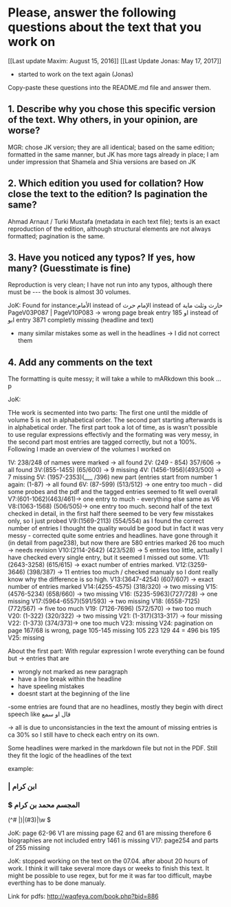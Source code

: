 # Please, answer the following questions about the text that you work on

[[Last update Maxim: August 15, 2016]]
[[Last Update Jonas: May 17, 2017]]
 - started to work on the text again (Jonas)

Copy-paste these questions into the README.md file and answer them.

## 1. Describe why you chose this specific version of the text. Why others, in your opinion, are worse?

MGR: chose JK version; they are all identical; based on the same edition; formatted in the same manner, but JK has more tags already in place; I am under impression that Shamela and Shia versions are based on JK

## 2. Which edition you used for collation? How close the text to the edition? Is pagination the same?

Ahmad Arnaut / Turki Mustafa (metadata in each text file); texts is an exact reproduction of the edition, although structural elements are not always formatted; pagination is the same.

## 3. Have you noticed any typos? If yes, how many? (Guesstimate is fine)
Reproduction is very clean; I have not run into any typos, although there must be --- the book is almost 30 volumes.

JoK: Found for instance:الأمام instead of الإمام
حرث instead of حارث
وثلث ماية
PageV03P087 | PageV10P083
 -> wrong page break
entry 185 او instead of ابو
entry 3871 completly missing (headline and text)

+ many similar mistakes some as well in the headlines -> I did not correct them

## 4. Add any comments on the text

The formatting is quite messy; it will take a while to mARkdown this book ...
p


JoK:

THe work is secmented into two parts: The first one until the middle of volume 5 is not in alphabetical order. The second part starting afterwards is in alphabetical order. The first part took a lot of time, as is wasn't possible to use regular expressions effectivly and the formating was very messy, in the second part most entries are tagged correctly, but not a 100%.
Following I made an overview of the volumes I worked on

1V: 238/248 of names were marked -> all found
2V: (249 - 854) 357/606 -> all found
3V:(855-1455) (65/600) -> 9 missing
4V: (1456-1956)(493/500) -> 7 missing
5V: (1957-2353)(___ /396) 
new part (entries start from number 1 again:
(1-87) -> all found
6V: (87-599) (513/512) -> one entry too much - did some probes and the pdf and the tagged entries seemed to fit well overall
V7:(601-1062)(463/461)-> one entry to much - everything else same as V6
V8:(1063-1568) (506/505)-> one entry too much.
second half of the text checked in detail, in the first half there seemed to be very few misstakes only, so I just probed
V9:(1569-2113) (554/554)
as I found the correct number of entries I thought the quality would be good but in fact it was very messy - corrected quite some entries and headlines.
have gone through it (in detail from page238), but now there are 580 entries marked 26 too much -> needs revision
V10:(2114-2642) (423/528) -> 5 entries too little, actually I have checked every single entry, but it seemed I missed out some.
V11: (2643-3258) (615/615) -> exact number of entries marked.
V12:(3259-3646) (398/387) -> 11 entries too much / checked manualy so I dont really know why the difference is so high.
V13:(3647-4254) (607/607) -> exact number of entries marked
V14:(4255-4575) (318/320) -> two missing
V15: (4576-5234) (658/660) -> two missing
V16: (5235-5963)(727/728) -> one missing
V17:(5964-6557)(591/593) -> two missing
V18: (6558-7125) (772/567) -> five too much
V19: (7126-7696) (572/570) -> two too much
V20:  (1-322) (320/322) -> two missing
V21: (1-317)(313-317) -> four missing
V22: (1-373) (374/373)-> one too much
V23: missing
V24: pagination on page 167/68 is wrong, page 105-145 missing
 105 223 129 44 = 496
bis 195
V25: missing

About the first part:
With regular expression I wrote everything can be found but -> entries that are
- wrongly not marked as new paragraph
- have a line break within the headline
- have speeling mistakes
- doesnt start at the beginning of the line

-some entries are found that are no headlines, mostly they begin with direct speech like
 قال او  سمع

-> all is due to unconsistancies in the text the amount of missing entries is ca 30% so I still have to check each entry on its own.


Some headlines were marked in the markdown file but not in the PDF. Still they fit the logic of the headlines of the text

example: 
### | ابن كرام 
### $ المجسم محمد بن  كرام


(^# \|)|(#3)|\w \$ 

JoK: page 62-96 V1 are missing
page 62 and 61 are missing therefore 6 biographies are not included
entry 1461 is missing
V17: page254 and parts of 255 missing

JoK: stopped working on the text on the 07.04. after about 20 hours of work. I think it will take several more days or weeks to finish this text. It might be possible to use regex, but for me it was far too difficult, maybe everthing has to be done manualy.

Link for pdfs:
http://waqfeya.com/book.php?bid=886